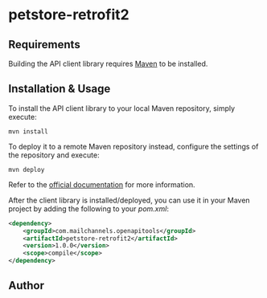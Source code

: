 # petstore-retrofit2

## Requirements

Building the API client library requires [Maven](https://maven.apache.org/) to be installed.

## Installation & Usage

To install the API client library to your local Maven repository, simply execute:

```shell
mvn install
```

To deploy it to a remote Maven repository instead, configure the settings of the repository and execute:

```shell
mvn deploy
```

Refer to the [official documentation](https://maven.apache.org/plugins/maven-deploy-plugin/usage.html) for more information.

After the client library is installed/deployed, you can use it in your Maven project by adding the following to your *pom.xml*:

```xml
<dependency>
    <groupId>com.mailchannels.openapitools</groupId>
    <artifactId>petstore-retrofit2</artifactId>
    <version>1.0.0</version>
    <scope>compile</scope>
</dependency>

```

## Author



